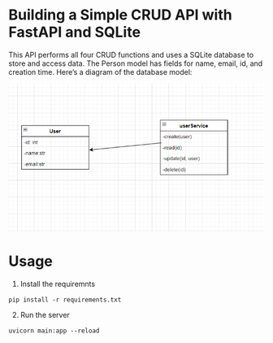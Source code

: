 # Building a Simple CRUD API with FastAPI and SQLite

This API performs all four CRUD functions and uses a SQLite database to store and access data. The Person model has fields for name, email, id, and creation time. Here’s a diagram of the database model:

![Database CRUD Interactions](diagram.png "Database CRUD Interactions")

# Usage
1. Install the requiremnts
```
pip install -r requirements.txt
```

2. Run the server
```
uvicorn main:app --reload
```

  